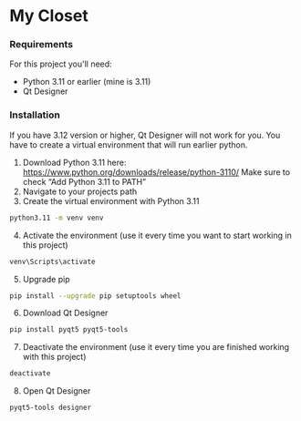 # My Closet
### Requirements
For this project you'll need:
- Python 3.11 or earlier (mine is 3.11)
- Qt Designer

### Installation
If you have 3.12 version or higher, Qt Designer will not work for you.
You have to create a virtual environment that will run earlier python.
1. Download Python 3.11 here: https://www.python.org/downloads/release/python-3110/
   Make sure to check “Add Python 3.11 to PATH”
2. Navigate to your projects path
3. Create the virtual environment with Python 3.11
```bash
python3.11 -m venv venv
```
4. Activate the environment (use it every time you want to start working in this project)
```bash
venv\Scripts\activate
```
5. Upgrade pip
```bash
pip install --upgrade pip setuptools wheel
```
6. Download Qt Designer
```bash
pip install pyqt5 pyqt5-tools
```
7. Deactivate the environment (use it every time you are finished working with this project)
```bash
deactivate
```
8. Open Qt Designer
```bash
pyqt5-tools designer
```


